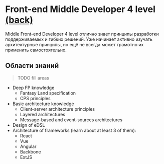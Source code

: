 # Front-end Middle Developer 4 level [(back)](../readme.md)
Middle Front-end Developer 4 level отлично знает принципы разработки поддерживаемых и гибких решений. Уже начинает активно изучать архитектурные принципы, но ещё не всегда может грамотно их применить самостоятельно.

## Области знаний
> TODO fill areas
- Deep FP knowledge
    - Fantasy Land specification
    - CPS principles
- Basic architecture knowledge
    - Client-server architecture principles
    - Layered architectures
    - Message-based and event-sources architectures
- Design of eDSL
- Architecture of frameworks (learn about at least 3 of them):
    - React
    - Vue
    - Angular
    - Backbone
    - ExtJS
